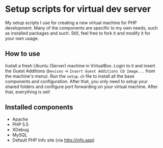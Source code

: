 # Setup scripts for virtual dev server

My setup scripts I use for creating a new virtual machine for PHP development. Many of the components are specific to my own needs, such as installed packages and such. Still, feel free to fork it and modify it for your own usage.

## How to use

Install a fresh Ubuntu (Server) machine in VirtualBox. Login to it and insert the Guest Additions (`Devices` -> `Insert Guest Additions CD Image...` from the machine's menu). Run the `setup.sh` file to install all the base components and configuration. After that, you only need to setup your shared folders and configure port forwarding on your virtual machine. After that, everything is set!

## Installed components

- Apache
- PHP 5.5
- XDebug
- MySQL
- Default PHP Info site (via http://info.app)


